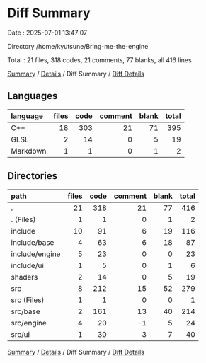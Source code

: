 # Diff Summary

Date : 2025-07-01 13:47:07

Directory /home/kyutsune/Bring-me-the-engine

Total : 21 files,  318 codes, 21 comments, 77 blanks, all 416 lines

[Summary](results.md) / [Details](details.md) / Diff Summary / [Diff Details](diff-details.md)

## Languages
| language | files | code | comment | blank | total |
| :--- | ---: | ---: | ---: | ---: | ---: |
| C++ | 18 | 303 | 21 | 71 | 395 |
| GLSL | 2 | 14 | 0 | 5 | 19 |
| Markdown | 1 | 1 | 0 | 1 | 2 |

## Directories
| path | files | code | comment | blank | total |
| :--- | ---: | ---: | ---: | ---: | ---: |
| . | 21 | 318 | 21 | 77 | 416 |
| . (Files) | 1 | 1 | 0 | 1 | 2 |
| include | 10 | 91 | 6 | 19 | 116 |
| include/base | 4 | 63 | 6 | 18 | 87 |
| include/engine | 5 | 23 | 0 | 0 | 23 |
| include/ui | 1 | 5 | 0 | 1 | 6 |
| shaders | 2 | 14 | 0 | 5 | 19 |
| src | 8 | 212 | 15 | 52 | 279 |
| src (Files) | 1 | 1 | 0 | 0 | 1 |
| src/base | 2 | 161 | 13 | 40 | 214 |
| src/engine | 4 | 20 | -1 | 5 | 24 |
| src/ui | 1 | 30 | 3 | 7 | 40 |

[Summary](results.md) / [Details](details.md) / Diff Summary / [Diff Details](diff-details.md)